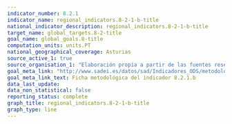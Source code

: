 ```yaml
---
indicator_number: 8.2.1
indicator_name: regional_indicators.8-2-1-b-title
national_indicator_description: regional_indicators.8-2-1-b-title
target_name: global_targets.8-2-title
goal_name: global_goals.8-title
computation_units: units.PT
national_geographical_coverage: Asturias
source_active_1: true
source_organisation_1: "Elaboración propia a partir de las fuentes reseñadas en la ficha metodológica."
goal_meta_link: "http://www.sadei.es/datos/sad/Indicadores_ODS/metodologia/8.2.1.b.pdf"
goal_meta_link_text: Ficha metodológica del indicador 8.2.1.b
data_last_update:  
data_non_statistical: false
reporting_status: complete
graph_title: regional_indicators.8-2-1-b-title
graph_type: line
---
```

